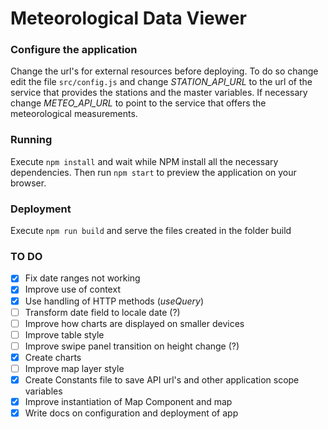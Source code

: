 # Meteorological Data Viewer

### Configure the application

Change the url's for external resources before deploying. To do so change edit the file `src/config.js` and change *STATION_API_URL* to the url of the service that provides the stations and the master variables. If necessary change *METEO_API_URL* to point to the service that offers the meteorological measurements.

### Running

Execute `npm install` and wait while NPM install all the necessary dependencies. Then run `npm start` to preview the application on your browser.

### Deployment

Execute `npm run build` and serve the files created in the folder build

### TO DO
- [x] Fix date ranges not working
- [x] Improve use of context
- [x] Use handling of HTTP methods (*useQuery*)
- [ ] Transform date field to locale date (?)
- [ ] Improve how charts are displayed on smaller devices
- [ ] Improve table style
- [ ] Improve swipe panel transition on height change (?)
- [x] Create charts
- [ ] Improve map layer style
- [x] Create Constants file to save API url's and other application scope variables
- [x] Improve instantiation of Map Component and map
- [x] Write docs on configuration and deployment of app
